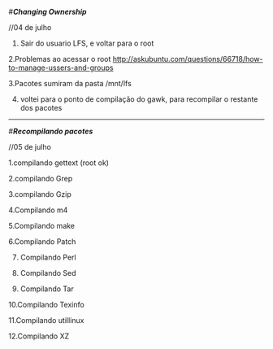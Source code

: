  #*****Changing Ownership*****
 >
//04 de julho

 1. Sair do usuario LFS, e voltar para o root
 >
 2.Problemas ao acessar o root 
 http://askubuntu.com/questions/66718/how-to-manage-ussers-and-groups
 >
 3.Pacotes sumiram da pasta /mnt/lfs 
>
 4. voltei para o ponto de compilação do gawk, para recompilar o restante dos pacotes
>
>
-------------------------------
>
 #*****Recompilando pacotes*****
>

//05 de julho 
>
>
1.compilando gettext (root ok)
>
2.compilando Grep
>
3.compilando Gzip
>
4.Compilando m4
>
5.Compilando make
>
6.Compilando Patch
>
7. Compilando Perl
>
8. Compilando Sed 
>
9. Compilando Tar
>
10.Compilando Texinfo
>
11.Compilando utillinux
>
12.Compilando XZ
